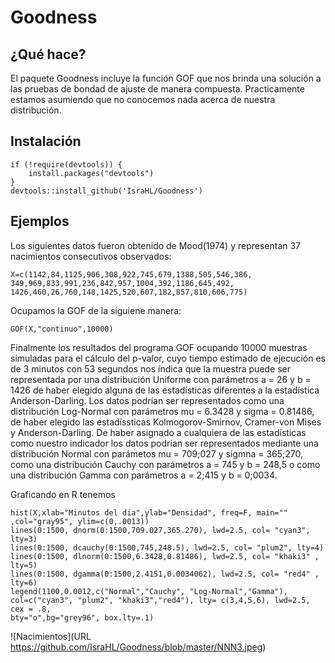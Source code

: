 # Goodness

## ¿Qué hace?

El paquete Goodness incluye la función GOF que nos brinda una solución a las pruebas de bondad de ajuste de manera compuesta. 
Practicamente estamos asumiendo que no conocemos nada acerca de nuestra distribución.

## Instalación


```[R project]
if (!require(devtools)) {
    install.packages("devtools")
}
devtools::install_github('IsraHL/Goodness')
```

## Ejemplos

Los siguientes datos fueron obtenido de Mood(1974) y representan 37 nacimientos consecutivos observados:

```
X=c(1142,84,1125,906,308,922,745,679,1388,505,546,386,
349,969,833,991,236,842,957,1004,392,1186,645,492,
1426,460,26,760,148,1425,520,607,182,857,810,606,775)
```
Ocupamos la GOF de la siguiene manera:

```
GOF(X,"continuo",10000)
```
Finalmente los resultados del programa GOF ocupando 10000 muestras simuladas para el cálculo del p-valor,
cuyo tiempo estimado de ejecución es de 3 minutos con 53 segundos nos índica que la muestra puede ser representada por una distribución Uniforme
con parámetros a = 26 y b = 1426 de haber elegido alguna de las estadísticas diferentes a la estadística Anderson-Darling. 
Los datos podrían ser representados como una distribución Log-Normal con parámetros mu = 6.3428 y  sigma = 0.81486, 
de haber elegido las estadíssticas Kolmogorov-Smirnov, Cramer-von Mises y Anderson-Darling. 
De haber asignado a cualquiera de las estadísticas como nuestro indicador los datos podrían ser representados mediante una distribución Normal con parámetos mu = 709;027 y sigmna = 365;270, 
como una distribución Cauchy con parámetros a = 745 y b = 248,5 o como una distribución Gamma con parámetros a = 2;415 y b = 0;0034.


Graficando en R tenemos

```
hist(X,xlab="Minutos del dia",ylab="Densidad", freq=F, main=""
,col="gray95", ylim=c(0,.0013))
lines(0:1500, dnorm(0:1500,709.027,365.270), lwd=2.5, col= "cyan3", lty=3)
lines(0:1500, dcauchy(0:1500,745,248.5), lwd=2.5, col= "plum2", lty=4)
lines(0:1500, dlnorm(0:1500,6.3428,0.81486), lwd=2.5, col= "khaki3" , lty=5)
lines(0:1500, dgamma(0:1500,2.4151,0.0034062), lwd=2.5, col= "red4" , lty=6)
legend(1100,0.0012,c("Normal","Cauchy", "Log-Normal","Gamma"),
col=c("cyan3", "plum2", "khaki3","red4"), lty= c(3,4,5,6), lwd=2.5, cex = .8,
bty="o",bg="grey96", box.lty=.1)

```
![Nacimientos](URL https://github.com/IsraHL/Goodness/blob/master/NNN3.jpeg)

